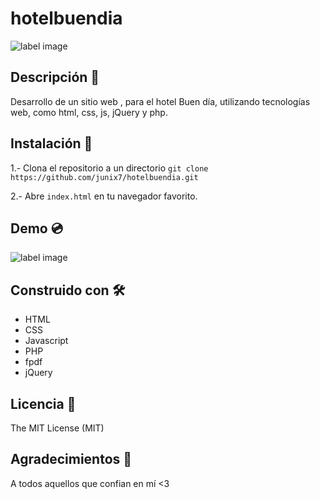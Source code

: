 # hotelbuendia

![label image](https://img.shields.io/badge/status-in%20progress-yellow)

## Descripción 📝️

Desarrollo de un sitio web , para el hotel Buen día, utilizando tecnologías web, como html, css, js, jQuery y php.

## Instalación 🔧️

1.- Clona el repositorio a un directorio
```git clone https://github.com/junix7/hotelbuendia.git ```

2.- Abre ```index.html``` en tu navegador favorito.

## Demo 💿️
![label image](https://github.com/junix7/hotelbuendia/blob/master/images/preview.png)



## Construido con 🛠️
- HTML
- CSS
- Javascript
- PHP
- fpdf
- jQuery

## Licencia 📃️

The MIT License (MIT)

## Agradecimientos 🎁️

A todos aquellos que confian en mí <3

